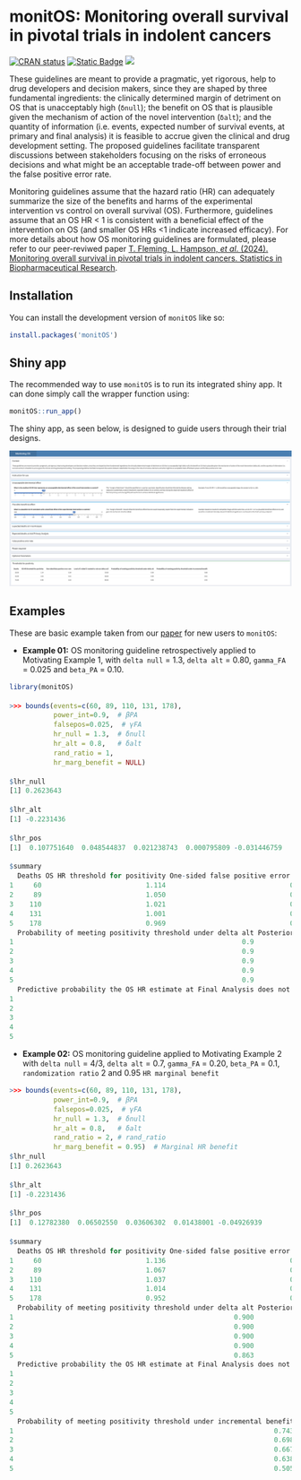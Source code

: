 # monitOS: Monitoring overall survival in pivotal trials in indolent cancers

<!-- badges: start -->

[![CRAN status](https://www.r-pkg.org/badges/version/monitOS)](https://CRAN.R-project.org/package=monitOS)
[![Static Badge](https://img.shields.io/badge/Paper-link-brightgreen)](https://www.tandfonline.com/doi/full/10.1080/19466315.2024.2365648)
[![](https://cranlogs.r-pkg.org/badges/monitOS)](https://cran.r-project.org/package=monitOS)

<!-- badges: end -->

These guidelines are meant to provide a pragmatic, yet rigorous, help to drug developers and decision makers, since they are shaped by three fundamental ingredients: the clinically determined margin of detriment on OS that is unacceptably high (`δnull`); the benefit on OS that is plausible given the mechanism of action of the novel intervention (`δalt`); and the quantity of information (i.e. events, expected number of survival events, at primary and final analysis) it is feasible to accrue given the clinical and drug development setting. The proposed guidelines facilitate transparent discussions between stakeholders focusing on the risks of erroneous decisions and what might be an acceptable trade-off between power and the false positive error rate.

Monitoring guidelines assume that the hazard ratio (HR) can adequately summarize the size of the benefits and harms of the experimental intervention vs control on overall survival (OS). Furthermore, guidelines assume that an OS HR \< 1 is consistent with a beneficial effect of the intervention on OS (and smaller OS HRs \<1 indicate increased efficacy). For more details about how OS monitoring guidelines are formulated, please refer to our peer-reviwed paper [T. Fleming, L. Hampson, *et al*. (2024). Monitoring overall survival in pivotal trials in indolent cancers. Statistics in Biopharmaceutical Research](https://www.tandfonline.com/doi/full/10.1080/19466315.2024.2365648).


## Installation

You can install the development version of `monitOS` like so:

``` r
install.packages('monitOS')
```

## Shiny app

The recommended way to use `monitOS` is to run its integrated shiny app.
It can done simply call the wrapper function using:

``` r
monitOS::run_app()
```

The shiny app, as seen below, is designed to guide users through their trial designs.

![](man/figures/shiny.png)

## Examples

These are basic example taken from our [paper](https://www.tandfonline.com/doi/full/10.1080/19466315.2024.2365648) for new users to `monitOS`:

- **Example 01:** OS monitoring guideline retrospectively applied to Motivating Example 1, with `delta null` = 1.3, `delta alt` = 0.80, `gamma_FA` = 0.025 and  `beta_PA` = 0.10.

``` r
library(monitOS)

>>> bounds(events=c(60, 89, 110, 131, 178),
           power_int=0.9,  # βPA
           falsepos=0.025,  # γFA
           hr_null = 1.3,  # δnull
           hr_alt = 0.8,   # δalt
           rand_ratio = 1,
           hr_marg_benefit = NULL)

$lhr_null
[1] 0.2623643

$lhr_alt
[1] -0.2231436

$lhr_pos
[1]  0.107751640  0.048544837  0.021238743  0.000795809 -0.031446759

$summary
  Deaths OS HR threshold for positivity One-sided false positive error rate Level of 2-sided CI needed to rule out delta null
1     60                          1.114                               0.275                                                45
2     89                          1.050                               0.157                                                69
3    110                          1.021                               0.103                                                79
4    131                          1.001                               0.067                                                87
5    178                          0.969                               0.025                                                95
  Probability of meeting positivity threshold under delta alt Posterior probability the true OS HR exceeds delta null given the data
1                                                         0.9                                                                  0.275
2                                                         0.9                                                                  0.157
3                                                         0.9                                                                  0.103
4                                                         0.9                                                                  0.067
5                                                         0.9                                                                  0.025
  Predictive probability the OS HR estimate at Final Analysis does not exceed the positivity threshold
1                                                                                               25.394
2                                                                                               29.681
3                                                                                               32.744
4                                                                                               35.977
5                                                                                                   NA

```

- **Example 02:** OS monitoring guideline applied to Motivating Example 2 with `delta null` = 4/3, `delta alt` = 0.7, `gamma_FA` = 0.20, `beta_PA` = 0.1, `randomization ratio` 2 and 0.95 `HR marginal benefit`

```r
>>> bounds(events=c(60, 89, 110, 131, 178),
           power_int=0.9,  # βPA
           falsepos=0.025,  # γFA
           hr_null = 1.3,  # δnull
           hr_alt = 0.8,   # δalt
           rand_ratio = 2, # rand_ratio
           hr_marg_benefit = 0.95)  # Marginal HR benefit
$lhr_null
[1] 0.2623643

$lhr_alt
[1] -0.2231436

$lhr_pos
[1]  0.12782380  0.06502550  0.03606302  0.01438001 -0.04926939

$summary
  Deaths OS HR threshold for positivity One-sided false positive error rate Level of 2-sided CI needed to rule out delta null
1     60                          1.136                               0.312                                                38
2     89                          1.067                               0.190                                                62
3    110                          1.037                               0.132                                                74
4    131                          1.014                               0.090                                                82
5    178                          0.952                               0.025                                                95
  Probability of meeting positivity threshold under delta alt Posterior probability the true OS HR exceeds delta null given the data
1                                                       0.900                                                                  0.301
2                                                       0.900                                                                  0.176
3                                                       0.900                                                                  0.118
4                                                       0.900                                                                  0.078
5                                                       0.863                                                                  0.019
  Predictive probability the OS HR estimate at Final Analysis does not exceed the positivity threshold
1                                                                                               19.978
2                                                                                               22.290
3                                                                                               23.453
4                                                                                               23.921
5                                                                                                   NA
  Probability of meeting positivity threshold under incremental benefit
1                                                                 0.743
2                                                                 0.698
3                                                                 0.667
4                                                                 0.638
5                                                                 0.505
```
